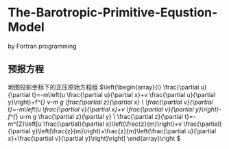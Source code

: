 # The-Barotropic-Primitive-Equstion-Model
by Fortran programming

## **预报方程**
  地图投影坐标下的正压原始方程组
$\left\{\begin{array}{l}
\frac{\partial u}{\partial t}=-m\left(u \frac{\partial u}{\partial x}+v \frac{\partial u}{\partial y}\right)+f^{*} v-m g \frac{\partial z}{\partial x} \\
\frac{\partial v}{\partial t}=-m\left(u \frac{\partial v}{\partial x}+v \frac{\partial v}{\partial y}\right)-f^{*} u-m g \frac{\partial z}{\partial y} \\
\frac{\partial z}{\partial t}=-m^{2}\left[u \frac{\partial}{\partial x}\left(\frac{z}{m}\right)+v \frac{\partial}{\partial y}\left(\frac{z}{m}\right)+\frac{z}{m}\left(\frac{\partial u}{\partial x}+\frac{\partial v}{\partial y}\right)\right]
\end{array}\right $

